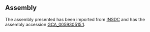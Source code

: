 
Assembly
--------

The assembly presented has been imported from 
[INSDC](http://www.insdc.org) and has the assembly accession
[GCA\_005930515.1](http://www.ebi.ac.uk/ena/data/view/GCA_005930515.1).


